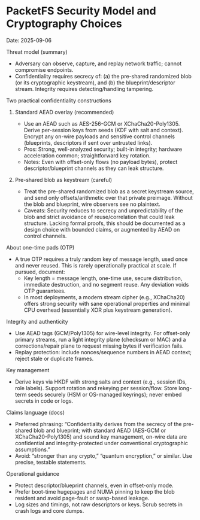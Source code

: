 # PacketFS Security Model and Cryptography Choices

Date: 2025-09-06

Threat model (summary)
- Adversary can observe, capture, and replay network traffic; cannot compromise endpoints.
- Confidentiality requires secrecy of: (a) the pre-shared randomized blob (or its cryptographic keystream), and (b) the blueprint/descriptor stream. Integrity requires detecting/handling tampering.

Two practical confidentiality constructions
1) Standard AEAD overlay (recommended)
   - Use an AEAD such as AES-256-GCM or XChaCha20-Poly1305. Derive per-session keys from seeds (KDF with salt and context). Encrypt any on-wire payloads and sensitive control channels (blueprints, descriptors if sent over untrusted links).
   - Pros: Strong, well-analyzed security; built-in integrity; hardware acceleration common; straightforward key rotation.
   - Notes: Even with offset-only flows (no payload bytes), protect descriptor/blueprint channels as they can leak structure.

2) Pre-shared blob as keystream (careful)
   - Treat the pre-shared randomized blob as a secret keystream source, and send only offsets/arithmetic over that private preimage. Without the blob and blueprint, wire observers see no plaintext.
   - Caveats: Security reduces to secrecy and unpredictability of the blob and strict avoidance of reuse/correlation that could leak structure. Lacking formal proofs, this should be documented as a design choice with bounded claims, or augmented by AEAD on control channels.

About one-time pads (OTP)
- A true OTP requires a truly random key of message length, used once and never reused. This is rarely operationally practical at scale. If pursued, document:
  - Key length = message length, one-time use, secure distribution, immediate destruction, and no segment reuse. Any deviation voids OTP guarantees.
  - In most deployments, a modern stream cipher (e.g., XChaCha20) offers strong security with sane operational properties and minimal CPU overhead (essentially XOR plus keystream generation).

Integrity and authenticity
- Use AEAD tags (GCM/Poly1305) for wire-level integrity. For offset-only primary streams, run a light integrity plane (checksum or MAC) and a corrections/repair plane to request missing bytes if verification fails.
- Replay protection: include nonces/sequence numbers in AEAD context; reject stale or duplicate frames.

Key management
- Derive keys via HKDF with strong salts and context (e.g., session IDs, role labels). Support rotation and rekeying per session/flow. Store long-term seeds securely (HSM or OS-managed keyrings); never embed secrets in code or logs.

Claims language (docs)
- Preferred phrasing: “Confidentiality derives from the secrecy of the pre-shared blob and blueprint; with standard AEAD (AES-GCM or XChaCha20-Poly1305) and sound key management, on-wire data are confidential and integrity-protected under conventional cryptographic assumptions.”
- Avoid: “stronger than any crypto,” “quantum encryption,” or similar. Use precise, testable statements.

Operational guidance
- Protect descriptor/blueprint channels, even in offset-only mode.
- Prefer boot-time hugepages and NUMA pinning to keep the blob resident and avoid page-fault or swap-based leakage.
- Log sizes and timings, not raw descriptors or keys. Scrub secrets in crash logs and core dumps.

